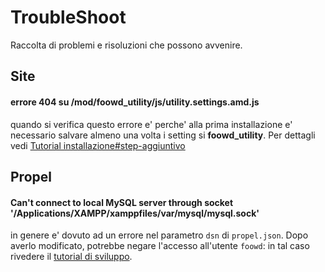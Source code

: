 TroubleShoot
============

Raccolta di problemi e risoluzioni che possono avvenire.

Site
-----

#### errore 404 su <sito>/mod/foowd_utility/js/utility.settings.amd.js

quando si verifica questo errore e' perche' alla prima installazione e' necessario salvare almeno una volta i setting si **foowd_utility**. Per dettagli vedi [Tutorial installazione#step-aggiuntivo](Tutorial_installazione.md#step-aggiuntivo)


Propel
------

#### Can't connect to local MySQL server through socket '/Applications/XAMPP/xamppfiles/var/mysql/mysql.sock'

in genere e' dovuto ad un errore nel parametro `dsn` di `propel.json`. Dopo averlo modificato, potrebbe negare l'accesso all'utente `foowd`: in tal caso rivedere il [tutorial di sviluppo](Tutorial_installazione.md).

